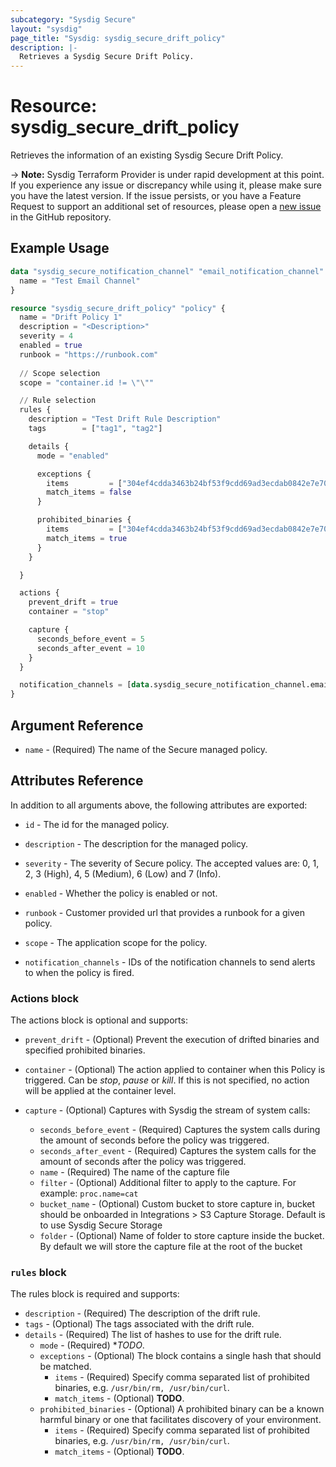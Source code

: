 ```yaml
---
subcategory: "Sysdig Secure"
layout: "sysdig"
page_title: "Sysdig: sysdig_secure_drift_policy"
description: |-
  Retrieves a Sysdig Secure Drift Policy.
---
```


# Resource: sysdig_secure_drift_policy

Retrieves the information of an existing Sysdig Secure Drift Policy.

-> **Note:** Sysdig Terraform Provider is under rapid development at this point. If you experience any issue or discrepancy while using it, please make sure you have the latest version. If the issue persists, or you have a Feature Request to support an additional set of resources, please open a [new issue](https://github.com/sysdiglabs/terraform-provider-sysdig/issues/new) in the GitHub repository.

## Example Usage

```terraform
data "sysdig_secure_notification_channel" "email_notification_channel" {
  name = "Test Email Channel"
}

resource "sysdig_secure_drift_policy" "policy" {
  name = "Drift Policy 1"
  description = "<Description>"
  severity = 4
  enabled = true
  runbook = "https://runbook.com"
  
  // Scope selection
  scope = "container.id != \"\""

  // Rule selection
  rules {
    description = "Test Drift Rule Description"
    tags        = ["tag1", "tag2"]

    details {
      mode = "enabled"

      exceptions {
        items         = ["304ef4cdda3463b24bf53f9cdd69ad3ecdab0842e7e70e2f3cfbb9f14e1c4ae6"]
        match_items = false
      }

      prohibited_binaries {
        items         = ["304ef4cdda3463b24bf53f9cdd69ad3ecdab0842e7e70e2f3cfbb9f14e1c4ae6"]
        match_items = true
      }
    }

  }

  actions {
    prevent_drift = true
    container = "stop"

    capture {
      seconds_before_event = 5
      seconds_after_event = 10
    }
  }

  notification_channels = [data.sysdig_secure_notification_channel.email_notification_channel.id]
}
```

## Argument Reference

* `name` - (Required) The name of the Secure managed policy.

## Attributes Reference

In addition to all arguments above, the following attributes are exported:

* `id` - The id for the managed policy.

* `description` - The description for the managed policy.

* `severity` -  The severity of Secure policy. The accepted values
    are: 0, 1, 2, 3 (High), 4, 5 (Medium), 6 (Low) and 7 (Info).

* `enabled` - Whether the policy is enabled or not.

* `runbook` - Customer provided url that provides a runbook for a given policy.

* `scope` - The application scope for the policy.

* `notification_channels` - IDs of the notification channels to send alerts to
    when the policy is fired.

### Actions block

The actions block is optional and supports:

* `prevent_drift` - (Optional) Prevent the execution of drifted binaries and specified prohibited binaries.

* `container` - (Optional) The action applied to container when this Policy is
    triggered. Can be *stop*, *pause* or *kill*. If this is not specified,
    no action will be applied at the container level.

* `capture` - (Optional) Captures with Sysdig the stream of system calls:
    * `seconds_before_event` - (Required) Captures the system calls during the
    amount of seconds before the policy was triggered.
    * `seconds_after_event` - (Required) Captures the system calls for the amount
    of seconds after the policy was triggered.
    * `name` - (Required) The name of the capture file
    * `filter` - (Optional) Additional filter to apply to the capture. For example: `proc.name=cat`
    * `bucket_name` - (Optional) Custom bucket to store capture in, 
    bucket should be onboarded in Integrations > S3 Capture Storage. Default is to use Sysdig Secure Storage 
    * `folder` - (Optional) Name of folder to store capture inside the bucket. 
    By default we will store the capture file at the root of the bucket

### `rules` block

The rules block is required and supports:

* `description` - (Required) The description of the drift rule.
* `tags` - (Optional) The tags associated with the drift rule.
* `details` - (Required) The list of hashes to use for the drift rule.
    * `mode` - (Required) **TODO*.
    * `exceptions` - (Optional) The block contains a single hash that should be matched.
        * `items` - (Required) Specify comma separated list of prohibited binaries, e.g. `/usr/bin/rm, /usr/bin/curl`.
        * `match_items` - (Optional) **TODO**.
    * `prohibited_binaries` - (Optional) A prohibited binary can be a known harmful binary or one that facilitates discovery of your environment.
        * `items` - (Required) Specify comma separated list of prohibited binaries, e.g. `/usr/bin/rm, /usr/bin/curl`.
        * `match_items` - (Optional) **TODO**.



